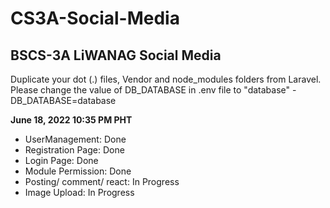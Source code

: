 # CS3A-Social-Media
## BSCS-3A LiWANAG Social Media

Duplicate your dot (.) files, Vendor and node_modules folders from Laravel.
Please change the value of DB_DATABASE in .env file to "database" - DB_DATABASE=database


**June 18, 2022 10:35 PM PHT**<br>
- UserManagement: Done
- Registration Page: Done
- Login Page: Done
- Module Permission: Done
- Posting/ comment/ react: In Progress
- Image Upload: In Progress
